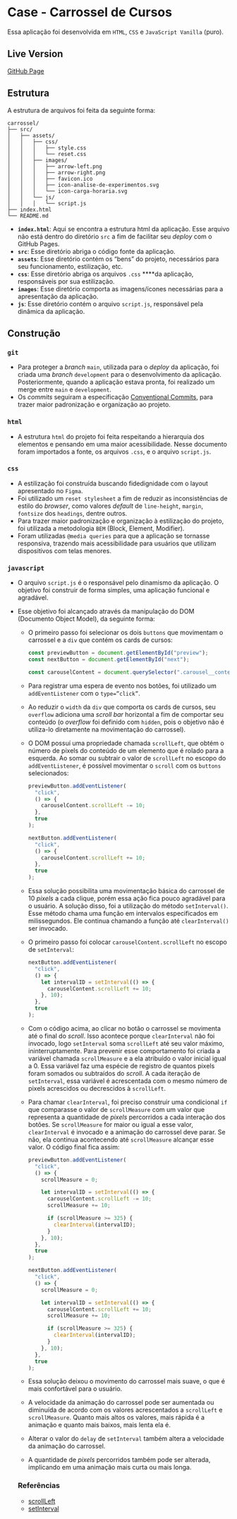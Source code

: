 # Case - Carrossel de Cursos

Essa aplicação foi desenvolvida em `HTML`, `CSS` e `JavaScript Vanilla` (puro).

## Live Version

[GitHub Page](https://guicoutost.github.io/carrossel/)

## Estrutura

A estrutura de arquivos foi feita da seguinte forma:

```
carrossel/
├── src/
│   ├── assets/
│   │   ├── css/
│   │   │   ├── style.css
│   │   │   └── reset.css
│   │   ├── images/
│   │   │   ├── arrow-left.png
│   │   │   ├── arrow-right.png
│   │   │   ├── favicon.ico
│   │   │   ├── icon-analise-de-experimentos.svg
│   │   │   └── icon-carga-horaria.svg
│   │   └── js/
│   │   │   └── script.js
├── index.html
└── README.md
```

- **`index.html`**: Aqui se encontra a estrutura html da aplicação. Esse arquivo não está dentro do diretório `src` a fim de facilitar seu _deploy_ com o GitHub Pages.
- **`src`**: Esse diretório abriga o código fonte da aplicação.
- **`assets`**: Esse diretório contém os “bens” do projeto, necessários para seu funcionamento, estilização, etc.
- **`css`**: Esse diretório abriga os arquivos `.css` \*\*\*\*da aplicação, responsáveis por sua estilização.
- **`images`**: Esse diretório comporta as imagens/ícones necessárias para a apresentação da aplicação.
- **`js`**: Esse diretório contém o arquivo `script.js`, responsável pela dinâmica da aplicação.

## Construção

### `git`

- Para proteger a _branch_ `main`, utilizada para o _deploy_ da aplicação, foi criada uma _branch_ `development` para o desenvolvimento da aplicação. Posteriormente, quando a aplicação estava pronta, foi realizado um merge entre `main` e `development`.
- Os _commits_ seguiram a especificação [Conventional Commits](https://www.conventionalcommits.org/en/v1.0.0/), para trazer maior padronização e organização ao projeto.

### `html`

- A estrutura `html` do projeto foi feita respeitando a hierarquia dos elementos e pensando em uma maior acessibilidade. Nesse documento foram importados a fonte, os arquivos `.css`, e o arquivo `script.js`.

### `css`

- A estilização foi construída buscando fidedignidade com o layout apresentado no `Figma`.
- Foi utilizado um `reset stylesheet` a fim de reduzir as inconsistências de estilo do _browser_, como valores _default_ de `line-height`, `margin`, `fontsize` dos `headings`, dentre outros.
- Para trazer maior padronização e organização à estilização do projeto, foi utilizada a metodologia `BEM` (Block, Element, Modifier).
- Foram utilizadas `@media queries` para que a aplicação se tornasse responsiva, trazendo mais acessibilidade para usuários que utilizam dispositivos com telas menores.

### `javascript`

- O arquivo `script.js` é o responsável pelo dinamismo da aplicação. O objetivo foi construir de forma simples, uma aplicação funcional e agradável.
- Esse objetivo foi alcançado através da manipulação do DOM (Documento Object Model), da seguinte forma:

  - O primeiro passo foi selecionar os dois `buttons` que movimentam o carrossel e a `div` que contém os cards de cursos:

    ```jsx
    const previewButton = document.getElementById("preview");
    const nextButton = document.getElementById("next");

    const carouselContent = document.querySelector(".carousel__content");
    ```

  - Para registrar uma espera de evento nos botões, foi utilizado um `addEventListener` com o `type=”click”`.
  - Ao reduzir o `width` da `div` que comporta os cards de cursos, seu `overflow` adiciona uma _scroll bar_ horizontal a fim de comportar seu conteúdo (o _overflow_ foi definido com `hidden`, pois o objetivo não é utiliza-lo diretamente na movimentação do carrossel).
  - O DOM possuí uma propriedade chamada `scrollLeft`, que obtém o número de pixels do conteúdo de um elemento que é rolado para a esquerda. Ao somar ou subtrair o valor de `scrollLeft` no escopo do `addEventListener`, é possível movimentar o `scroll` com os `buttons` selecionados:

    ```jsx
    previewButton.addEventListener(
      "click",
      () => {
        carouselContent.scrollLeft -= 10;
      },
      true
    );

    nextButton.addEventListener(
      "click",
      () => {
        carouselContent.scrollLeft += 10;
      },
      true
    );
    ```

  - Essa solução possibilita uma movimentação básica do carrossel de 10 _pixels_ a cada clique, porém essa ação fica pouco agradável para o usuário. A solução disso, foi a utilização do método `setInterval()`. Esse método chama uma função em intervalos especificados em milissegundos. Ele continua chamando a função até `clearInterval()` ser invocado.
  - O primeiro passo foi colocar `carouselContent.scrollLeft` no escopo de `setInterval`:
    ```jsx
    nextButton.addEventListener(
      "click",
      () => {
        let intervalID = setInterval(() => {
          carouselContent.scrollLeft += 10;
        }, 10);
      },
      true
    );
    ```
  - Com o código acima, ao clicar no botão o carrossel se movimenta até o final do _scroll_. Isso acontece porque `clearInterval` não foi invocado, logo `setInterval` soma `scrollLeft` até seu valor máximo, ininterruptamente. Para prevenir esse comportamento foi criada a variável chamada `scrollMeasure` e a ela atribuído o valor inicial igual a 0. Essa variável faz uma espécie de registro de quantos pixels foram somados ou subtraídos do _scroll_. A cada iteração de `setInterval`, essa variável é acrescentada com o mesmo número de pixels acrescidos ou decrescidos à `scrollLeft`.
  - Para chamar `clearInterval`, foi preciso construir uma condicional `if` que comparasse o valor de `scrollMeasure` com um valor que representa a quantidade de _pixels_ percorridos a cada interação dos botões. Se `scrollMeasure` for maior ou igual a esse valor, `clearInterval` é invocado e a animação do carrossel deve parar. Se não, ela continua acontecendo até `scrollMeasure` alcançar esse valor. O código final fica assim:

    ```jsx
    previewButton.addEventListener(
      "click",
      () => {
        scrollMeasure = 0;

        let intervalID = setInterval(() => {
          carouselContent.scrollLeft -= 10;
          scrollMeasure += 10;

          if (scrollMeasure >= 325) {
            clearInterval(intervalID);
          }
        }, 10);
      },
      true
    );

    nextButton.addEventListener(
      "click",
      () => {
        scrollMeasure = 0;

        let intervalID = setInterval(() => {
          carouselContent.scrollLeft += 10;
          scrollMeasure += 10;

          if (scrollMeasure >= 325) {
            clearInterval(intervalID);
          }
        }, 10);
      },
      true
    );
    ```

  - Essa solução deixou o movimento do carrossel mais suave, o que é mais confortável para o usuário.
  - A velocidade da animação do carrossel pode ser aumentada ou diminuída de acordo com os valores acrescentados a `scrollLeft` e `scrollMeasure`. Quanto mais altos os valores, mais rápida é a animação e quanto mais baixos, mais lenta ela é.
  - Alterar o valor do `delay` de `setInterval` também altera a velocidade da animação do carrossel.
  - A quantidade de _pixels_ percorridos também pode ser alterada, implicando em uma animação mais curta ou mais longa.

  ### Referências

  - [scrollLeft](https://developer.mozilla.org/pt-BR/docs/Web/API/Element/scrollLeft)
  - [setInterval](https://developer.mozilla.org/pt-BR/docs/Web/API/setInterval)
